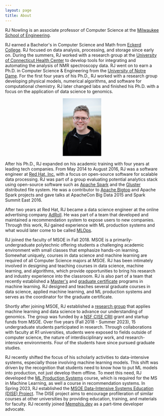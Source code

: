 ```yaml
---
layout: page
title: About
---
```


RJ Nowling is an associate professor of Computer Science at the [Milwaukee School of Engineering](https://www.msoe.edu).

RJ earned a Bachelor's in Computer Science and Math from [Eckerd College](https://www.eckered.edu).  RJ focused on data 
analysis, processing, and storage since early on.  During the summers, RJ worked with a research group
at the [University of Connecticut Health Center](https://www.uchc.edu/) to develop tools for integrating and automating the
analysis of NMR spectroscopy data. RJ went on to earn a Ph.D. in Computer Science & Engineering from the
[University of Notre Dame](https://www.nd.edu).  For the first four years of his Ph.D.,
RJ worked with a research group developing physical models, numerical algorithms, and software for computational chemistry. RJ
later changed labs and finished his Ph.D. with a focus on the application of data science to genomics.

<center><img src="/images/photos/nowling.jpg" width="25%" height="25%" /></center>

After his Ph.D., RJ expanded on his academic training with four years at leading tech companies.  From May 2014 to August 2016, RJ was a
software engineer at
[Red Hat, Inc.](https://www.redhat.com/) with a focus on open-source software for scalable data processing.  RJ was part of
a group evaluating potential analytics stack using open-source software such as [Apache Spark](https://spark.apache.org/) and the
[Gluster](https://www.gluster.org/) distributed file system.  He was a contributor to [Apache Bigtop](https://bigtop.apache.org/)
and Apache Spark projects and gave talks at ApacheCon Big Data 2015 and Spark Summit East 2016.

After two years at Red Hat, RJ became a data science engineer at the online advertising company [AdRoll](https://www.adroll.com/).
He was part of a team that developed and maintained a recommendation system to expose users to new companies.  Through this work,
RJ gained experience with ML production systems and what would later come to be called [MLOps](https://en.wikipedia.org/wiki/MLOps).

RJ joined the faculty of MSOE in Fall 2018.  MSOE is a primarily-undergraduate polytechnic offering students a challenging academic
environment with small classes that
emphasize hands-on learning.  Somewhat uniquely, courses in data science and machine learning are required of all Computer
Science majors at MSOE.  RJ has been intimately involved in designing and teaching courses in data science, machine learning,
and algorithms, which provide opportunities to bring his research and industry experience into the classroom. RJ is also
part of a team that recently established a [Master's](https://www.msoe.edu/academics/graduate-degrees/m-s-in-machine-learning/)
and [graduate certificate](https://catalog.msoe.edu/preview_program.php?catoid=30&poid=1698&returnto=893) programs in machine
learning. RJ designed and teaches several graduate courses in data science, applied machine learning, and ML production systems
and serves as the coordinator for the graduate certificate.

Shortly after joining MSOE, RJ established a [research group](https://nowling-lab.github.io/) that applies machine learning and
data science to advance our understanding of genomics.  The group was funded by a
[NSF CISE CRII](https://new.nsf.gov/funding/opportunities/computer-information-science-engineering-research) grant and
startup funds from MSOE.  Over five years (Fall 2018 - Summer 2023), 15 undergraduate students participated in research. Through
collaborations with faculty at R1 universities, students were exposed to fields outside of computer science, the nature of
interdisciplinary work, and research-intensive environments.  Four of the students have since pursued graduate studies.

RJ recently shifted the focus of his scholarly activities to data-intensive systems, especially those involving machine
learning models.  This shift was driven by the recognition that students need to know how to put ML models into production,
not just develop them offline.  To meet this need, RJ developed the
[ML Production Systems](https://catalog.msoe.edu/preview_course.php?catoid=36&coid=41211&print) course, which is required for
the MS in Machine Learning, as well a course in recommendation systems. In Spring 2023, RJ established the
[MSOE Data-Intensive Systems Education (DISE) Project](https://msoe-dise-project.github.io/).  The DISE project aims to
encourage profileration of similar courses at other universities by providing education, training, and materials for
faculty.  RJ recently joined [Memphis.dev](https://memphis.dev/) as a part-time developer advocate.
